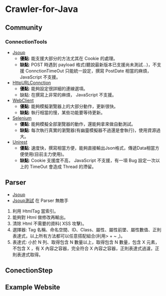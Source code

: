 # Crawler-for-Java

## Community
### ConnectionTools
- [Jsoup](https://jsoup.org/cookbook/introduction/parsing-a-document/)  
  - **優點**: 能支援大部分的方法尤其在 Cookie 的處理。  
  - **缺點**: POST 時遇到 payload 格式(聽說最新版本已支援尚未測試...)，不支援 ConnctionTimeOut 只能統一設定，撰寫 PostDate 相當的麻煩， JavaScript 不支援。
- [HttpURLConnction](https://docs.oracle.com/javase/7/docs/api/java/net/HttpURLConnection.html/)
  - **優點**: 能夠設定很詳細的連線選項。
  - 缺點: 在撰寫上非常的麻煩， JavaScript 不支援。
- [WebClient](https://cxf.apache.org/javadoc/latest/org/apache/cxf/jaxrs/client/WebClient.html/)
  - **優點**: 能夠模擬瀏覽器上的大部分動作，更新很快。
  - **缺點**: 執行相當的慢，某些功能要等待更新。
- [Selenium](https://wiki.saucelabs.com/display/DOCS/Example+Selenium+Scripts+for+Automated+Website+Tests)
  - **優點**: 能夠模擬全部瀏覽器的動作，還能夠拿來做自動測試。
  - **缺點**: 每次執行真實的瀏覽器(有幽靈模擬器不過還是會執行)，使用資源過大。
- [Unirest](http://unirest.io/)
  - **優點**: 速度快，撰寫相當方便，能夠直接輸出Json格式，傳遞Data相當方便使用(目前主力使用)。
  - **缺點**: Cookie 支援度不高， JavaScript 不支援，有一項 Bug 設定一次以上的 TimeOut 會造成 Thread 的滯留。
## Parser
- [Jsoup](https://jsoup.org/)
- [Jsoup測試](https://try.jsoup.org/)
在 Parser 無敵手
1. 利用 HtmlTag 當索引。
2. 能夠對 Html 做修改再輸出。
3. 清除 Html 不需要的資料( XSS 攻擊)。
4. 選擇器: Tag 名稱、命名空間、ID、Class、屬性、屬性前墜、屬性數值、正則表達式，以上所有方法都可以任意搭配組合(利用> + ~ ,)。
5. 表達式: 小於 N 列、取得包含 N 數量以上，取得包含 N 數量，包含 X 元素，不包含 X ，有 X 內容之容器，完全符合 X 內容之容器，正則表達式過濾，正則表達式取得。
## ConectionStep
## Example Website
